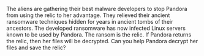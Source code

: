 The aliens are gathering their best malware developers to stop Pandora from using the relic to her advantage. They relieved their ancient ransomware techniques hidden for years in ancient tombs of their ancestors. The developed ransomware has now infected Linux servers known to be used by Pandora. The ransom is the relic. If Pandora returns the relic, then her files will be decrypted. Can you help Pandora decrypt her files and save the relic?

